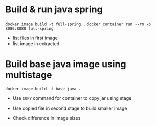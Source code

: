 # Build & run java spring

`docker image build -t full-spring .`
`docker container run --rm -p 8080:8080 full-spring`

- list files in first image
- list image in extracted

# Build base java image using multistage

`docker image build -t base-java .`


- Use `COPY` command for container to copy jar using stage
- Use copied file in second stage to build smaller image

- Check difference in image sizes